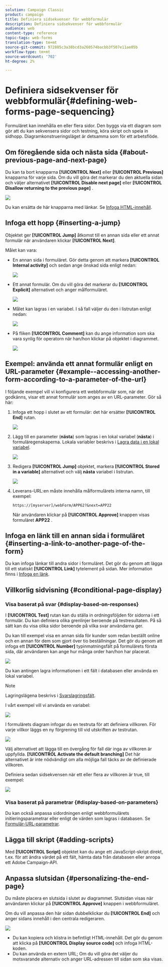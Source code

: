 ```yaml
---
solution: Campaign Classic
product: campaign
title: Definiera sidsekvenser för webbformulär
description: Definiera sidsekvenser för webbformulär
audience: web
content-type: reference
topic-tags: web-forms
translation-type: tm+mt
source-git-commit: 972885c3a38bcd3a260574bacbb3f507e11ae05b
workflow-type: tm+mt
source-wordcount: '702'
ht-degree: 2%

---
```



# Definiera sidsekvenser för webbformulär{#defining-web-forms-page-sequencing}

Formuläret kan innehålla en eller flera sidor. Den byggs via ett diagram som gör att du kan sekvensera sidor och testning, köra skript och spela in sidhopp. Diagramkonstrueringsläget är detsamma som för ett arbetsflöde.

## Om föregående sida och nästa sida {#about-previous-page-and-next-page}

Du kan ta bort knapparna **[!UICONTROL Next]** eller **[!UICONTROL Previous]** knapparna för varje sida. Om du vill göra det markerar du den aktuella sidan och väljer alternativet **[!UICONTROL Disable next page]** eller **[!UICONTROL Disallow returning to the previous page]** .

![](assets/s_ncs_admin_survey_no_next_page.png)

Du kan ersätta de här knapparna med länkar. Se [Infoga HTML-innehåll](../../web/using/static-elements-in-a-web-form.md#inserting-html-content).

## Infoga ett hopp {#inserting-a-jump}

Objektet ger **[!UICONTROL Jump]** åtkomst till en annan sida eller ett annat formulär när användaren klickar **[!UICONTROL Next]**.

Målet kan vara:

* En annan sida i formuläret. Gör detta genom att markera **[!UICONTROL Internal activity]** och sedan ange önskad sida enligt nedan:

   ![](assets/s_ncs_admin_jump_param1.png)

* Ett annat formulär. Om du vill göra det markerar du **[!UICONTROL Explicit]** alternativet och anger målformuläret.

   ![](assets/s_ncs_admin_jump_param2.png)

* Målet kan lagras i en variabel. I så fall väljer du den i listrutan enligt nedan:

   ![](assets/s_ncs_admin_jump_param3.png)

* På fliken **[!UICONTROL Comment]** kan du ange information som ska vara synlig för operatorn när han/hon klickar på objektet i diagrammet.

   ![](assets/s_ncs_admin_survey_jump_comment.png)

## Exempel: använda ett annat formulär enligt en URL-parameter {#example--accessing-another-form-according-to-a-parameter-of-the-url}

I följande exempel vill vi konfigurera ett webbformulär som, när det godkänns, visar ett annat formulär som anges av en URL-parameter. Gör så här:

1. Infoga ett hopp i slutet av ett formulär: det här ersätter **[!UICONTROL End]** rutan.

   ![](assets/s_ncs_admin_survey_jump_sample1.png)

1. Lägg till en parameter (**nästa**) som lagras i en lokal variabel (**nästa**) i formuläregenskaperna. Lokala variabler beskrivs i [Lagra data i en lokal variabel](../../web/using/web-forms-answers.md#storing-data-in-a-local-variable).

   ![](assets/s_ncs_admin_survey_jump_sample2.png)

1. Redigera **[!UICONTROL Jump]** objektet, markera **[!UICONTROL Stored in a variable]** alternativet och välj **nästa** variabel i listrutan.

   ![](assets/s_ncs_admin_survey_jump_sample3.png)

1. Leverans-URL:en måste innehålla målformulärets interna namn, till exempel:

   ```
   https://[myserver]/webForm/APP62?&next=APP22
   ```

   När användaren klickar på **[!UICONTROL Approve]** knappen visas formuläret **APP22** .

## Infoga en länk till en annan sida i formuläret {#inserting-a-link-to-another-page-of-the-form}

Du kan infoga länkar till andra sidor i formuläret. Det gör du genom att lägga till ett statiskt **[!UICONTROL Link]** tytelement på sidan. Mer information finns i [Infoga en länk](../../web/using/static-elements-in-a-web-form.md#inserting-a-link).

## Villkorlig sidvisning {#conditional-page-display}

### Visa baserat på svar {#display-based-on-responses}

I **[!UICONTROL Test]** rutan kan du ställa in ordningsföljden för sidorna i ett formulär. Du kan definiera olika grenlinjer beroende på testresultaten. På så sätt kan du visa olika sidor beroende på vilka svar användarna ger.

Du kan till exempel visa en annan sida för kunder som redan beställt online och en annan för dem som gjort över tio beställningar. Det gör du genom att infoga ett **[!UICONTROL Number]** typinmatningsfält på formulärets första sida, där användaren kan ange hur många order han/hon har placerat.

![](assets/s_ncs_admin_survey_test_ex0.png)

Du kan antingen lagra informationen i ett fält i databasen eller använda en lokal variabel.

>[!NOTE]
>
>Lagringslägena beskrivs i [Svarslagringsfält](../../web/using/web-forms-answers.md#response-storage-fields).

I vårt exempel vill vi använda en variabel:

![](assets/s_ncs_admin_survey_test_ex1.png)

I formulärets diagram infogar du en testruta för att definiera villkoren. För varje villkor läggs en ny förgrening till vid utskriften av testrutan.

![](assets/s_ncs_admin_survey_test_ex2.png)

Välj alternativet att lägga till en övergång för fall där inga av villkoren är uppfyllda. **[!UICONTROL Activate the default branching]** Det här alternativet är inte nödvändigt om alla möjliga fall täcks av de definierade villkoren.

Definiera sedan sidsekvensen när ett eller flera av villkoren är true, till exempel:

![](assets/s_ncs_admin_survey_test_ex3.png)

### Visa baserat på parametrar {#display-based-on-parameters}

Du kan också anpassa sidordningen enligt webbformulärets initieringsparametrar eller enligt de värden som lagras i databasen. Se [Formulär-URL-parametrar](../../web/using/defining-web-forms-properties.md#form-url-parameters).

## Lägga till skript {#adding-scripts}

Med **[!UICONTROL Script]** objektet kan du ange ett JavaScript-skript direkt, t.ex. för att ändra värdet på ett fält, hämta data från databasen eller anropa ett Adobe Campaign-API.

## Anpassa slutsidan {#personalizing-the-end-page}

Du måste placera en slutsida i slutet av diagrammet. Slutsidan visas när användaren klickar på **[!UICONTROL Approve]** knappen i webbformuläret.

Om du vill anpassa den här sidan dubbelklickar du **[!UICONTROL End]** och anger sidans innehåll i den centrala redigeraren.

![](assets/s_ncs_admin_survey_end_page_edit.png)

* Du kan kopiera och klistra in befintligt HTML-innehåll. Det gör du genom att klicka på **[!UICONTROL Display source code]** och infoga HTML-koden.
* Du kan använda en extern URL; Om du vill göra det väljer du motsvarande alternativ och anger URL-adressen till sidan som ska visas.

